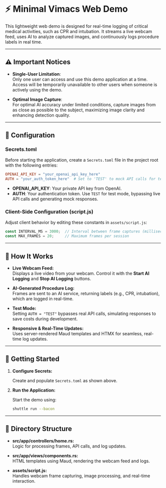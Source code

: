 # ⚡ Minimal Vimacs Web Demo

This lightweight web demo is designed for real-time logging of critical medical activities, such as CPR and intubation. It streams a live webcam feed, uses AI to analyze captured images, and continuously logs procedure labels in real time.

---

## ⚠️ Important Notices

- **Single-User Limitation**:  
  Only one user can access and use this demo application at a time. Access will be temporarily unavailable to other users when someone is actively using the demo.

- **Optimal Image Capture**:  
  For optimal AI accuracy under limited conditions, capture images from as close as possible to the subject, maximizing image clarity and enhancing detection quality.

---

## 🔧 Configuration

### Secrets.toml

Before starting the application, create a `Secrets.toml` file in the project root with the following entries:

```toml
OPENAI_API_KEY = "your_openai_api_key_here"
AUTH = "your_auth_token_here"  # Set to 'TEST' to mock API calls for testing
```

- **OPENAI_API_KEY**: Your private API key from OpenAI.
- **AUTH**: Your authentication token. Use `TEST` for test mode, bypassing live API calls and generating mock responses.

### Client-Side Configuration (script.js)

Adjust client behavior by editing these constants in `assets/script.js`:

```javascript
const INTERVAL_MS = 3000;  // Interval between frame captures (milliseconds)
const MAX_FRAMES = 20;     // Maximum frames per session
```

---

## 🚀 How It Works

- **Live Webcam Feed:**  
  Displays a live video from your webcam. Control it with the **Start AI Logging** and **Stop AI Logging** buttons.

- **AI-Generated Procedure Log:**  
  Frames are sent to an AI service, returning labels (e.g., CPR, intubation), which are logged in real-time.

- **Test Mode:**  
  Setting `AUTH = "TEST"` bypasses real API calls, simulating responses to save costs during development.

- **Responsive & Real-Time Updates:**  
  Uses server-rendered Maud templates and HTMX for seamless, real-time log updates.

---

## 🚦 Getting Started

1. **Configure Secrets:**

   Create and populate `Secrets.toml` as shown above.

2. **Run the Application:**

   Start the demo using:

   ```bash
   shuttle run --bacon
   ```

---

## 📁 Directory Structure

- **src/app/controllers/home.rs:**  
  Logic for processing frames, API calls, and log updates.

- **src/app/views/components.rs:**  
  HTML templates using Maud, rendering the webcam feed and logs.

- **assets/script.js:**  
  Handles webcam frame capturing, image processing, and real-time interaction.
